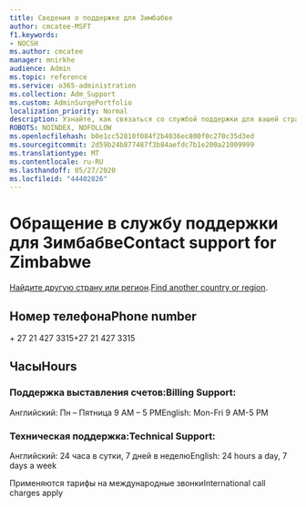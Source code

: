 ```yaml
---
title: Сведения о поддержке для Зимбабве
author: cmcatee-MSFT
f1.keywords:
- NOCSH
ms.author: cmcatee
manager: mnirkhe
audience: Admin
ms.topic: reference
ms.service: o365-administration
ms.collection: Adm_Support
ms.custom: AdminSurgePortfolio
localization_priority: Normal
description: Узнайте, как связаться со службой поддержки для вашей страны или региона.
ROBOTS: NOINDEX, NOFOLLOW
ms.openlocfilehash: b0e1cc52810f084f2b4036ec800f0c270c35d3ed
ms.sourcegitcommit: 2d59b24b877487f3b84aefdc7b1e200a21009999
ms.translationtype: MT
ms.contentlocale: ru-RU
ms.lasthandoff: 05/27/2020
ms.locfileid: "44402826"
---
```

# <a name="contact-support-for-zimbabwe"></a><span data-ttu-id="1ca68-103">Обращение в службу поддержки для Зимбабве</span><span class="sxs-lookup"><span data-stu-id="1ca68-103">Contact support for Zimbabwe</span></span>

<span data-ttu-id="1ca68-104">[Найдите другую страну или регион](../contact-support-for-business-products.md).</span><span class="sxs-lookup"><span data-stu-id="1ca68-104">[Find another country or region](../contact-support-for-business-products.md).</span></span>

## <a name="phone-number"></a><span data-ttu-id="1ca68-105">Номер телефона</span><span class="sxs-lookup"><span data-stu-id="1ca68-105">Phone number</span></span>
<span data-ttu-id="1ca68-106">+ 27 21 427 3315</span><span class="sxs-lookup"><span data-stu-id="1ca68-106">+27 21 427 3315</span></span>

## <a name="hours"></a><span data-ttu-id="1ca68-107">Часы</span><span class="sxs-lookup"><span data-stu-id="1ca68-107">Hours</span></span>
### <a name="billing-support"></a><span data-ttu-id="1ca68-108">Поддержка выставления счетов:</span><span class="sxs-lookup"><span data-stu-id="1ca68-108">Billing Support:</span></span>

<span data-ttu-id="1ca68-109">Английский: Пн – Пятница 9 AM – 5 PM</span><span class="sxs-lookup"><span data-stu-id="1ca68-109">English: Mon-Fri 9 AM-5 PM</span></span>

### <a name="technical-support"></a><span data-ttu-id="1ca68-110">Техническая поддержка:</span><span class="sxs-lookup"><span data-stu-id="1ca68-110">Technical Support:</span></span>

<span data-ttu-id="1ca68-111">Английский: 24 часа в сутки, 7 дней в неделю</span><span class="sxs-lookup"><span data-stu-id="1ca68-111">English: 24 hours a day, 7 days a week</span></span>

<span data-ttu-id="1ca68-112">Применяются тарифы на международные звонки</span><span class="sxs-lookup"><span data-stu-id="1ca68-112">International call charges apply</span></span>
